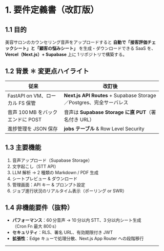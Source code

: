 # 1. 要件定義書（改訂版）

## 1.1 目的
美容サロンのカウンセリング音声をアップロードすると **自動で「接客評価チェックシート」と「顧客の悩みシート」** を生成・ダウンロードできる SaaS を、**Vercel（Next.js）+ Supabase** 上に 1 リポジトリで構築する。

## 1.2 背景 ✽ 変更点ハイライト
| 従来 | 改訂後 |
|------|--------|
| FastAPI on VM、ローカル FS 保管 | **Next.js API Routes** + Supabase Storage／Postgres、完全サーバレス |
| 音声 100 MB をバックエンドに POST | 音声は **Supabase Storage に直 PUT**（署名付き URL） |
| 進捗管理を JSON 保存 | **jobs テーブル** & Row Level Security |

## 1.3 主要機能
1. 音声アップロード（Supabase Storage）
2. 文字起こし（STT API）
3. LLM 解析 → 2 種類の Markdown / PDF 生成
4. シートプレビュー & ダウンロード
5. 管理画面：API キー & プロンプト設定
6. ジョブ進行状況のリアルタイム表示（ポーリング or SWR）

## 1.4 非機能要件（抜粋）
- **パフォーマンス**：60 分音声 → 10 分以内 STT、3 分以内シート生成（Cron Fn 最大 800 s）
- **セキュリティ**：RLS、署名 URL、有効期限付き JWT
- **拡張性**：Edge キューで処理分散、Next.js App Router への段階移行

---